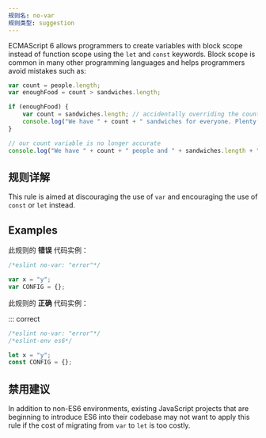 ```yaml
---
规则名: no-var
规则类型: suggestion
---
```




ECMAScript 6 allows programmers to create variables with block scope instead of function scope using the `let`
and `const` keywords. Block scope is common in many other programming languages and helps programmers avoid mistakes
such as:

```js
var count = people.length;
var enoughFood = count > sandwiches.length;

if (enoughFood) {
    var count = sandwiches.length; // accidentally overriding the count variable
    console.log("We have " + count + " sandwiches for everyone. Plenty for all!");
}

// our count variable is no longer accurate
console.log("We have " + count + " people and " + sandwiches.length + " sandwiches!");
```

## 规则详解

This rule is aimed at discouraging the use of `var` and encouraging the use of `const` or `let` instead.

## Examples

此规则的 **错误** 代码实例：



```js
/*eslint no-var: "error"*/

var x = "y";
var CONFIG = {};
```

此规则的 **正确** 代码实例：

::: correct

```js
/*eslint no-var: "error"*/
/*eslint-env es6*/

let x = "y";
const CONFIG = {};
```

## 禁用建议

In addition to non-ES6 environments, existing JavaScript projects that are beginning to introduce ES6 into their
codebase may not want to apply this rule if the cost of migrating from `var` to `let` is too costly.
